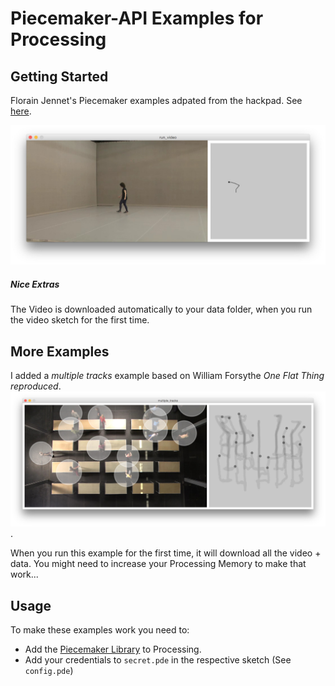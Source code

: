 # Piecemaker-API Examples for Processing #


## Getting Started ##

Florain Jennet's Piecemaker examples adpated from the hackpad.
See [here](https://motionbank.hackpad.com/Piecemaker-2-Piecemeta-U72bHyE9NTc).

![](screenshot.jpg)

##### Nice Extras #####

The Video is downloaded automatically to your data folder, when you run the video sketch for the first time.


## More Examples ##

I added a *multiple tracks* example based on William Forsythe *One Flat Thing reproduced*.
![](screenshot-2.jpg).

When you run this example for the first time, it will download all the video + data.
You might need to increase your Processing Memory to make that work...

## Usage ##
To make these examples work you need to:

* Add the [Piecemaker Library](https://github.com/bitcraftlab/piecemaker-api-client/releases/tag/0.0.21-p5lib) to Processing.
* Add your credentials to ``secret.pde`` in the respective sketch (See ``config.pde``)

